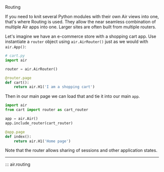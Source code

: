 Routing 

If you need to knit several Python modules with their own Air views into one, that's where Routing is used. They allow the near seamless combination of multiple Air apps into one. Larger sites are often built from multiple routers.

Let's imagine we have an e-commerce store with a shopping cart app. Use instantiate a `router` object using `air.AirRouter()` just as we would with `air.App()`:

```python
# cart.py
import air

router = air.AirRouter()

@router.page
def cart():
    return air.H1('I am a shopping cart')
```

Then in our main page we can load that and tie it into our main `app`.

```python
import air
from cart import router as cart_router

app = air.Air()
app.include_router(cart_router)

@app.page
def index():
    return air.H1('Home page')
```

Note that the router allows sharing of sessions and other application states.


---

::: air.routing